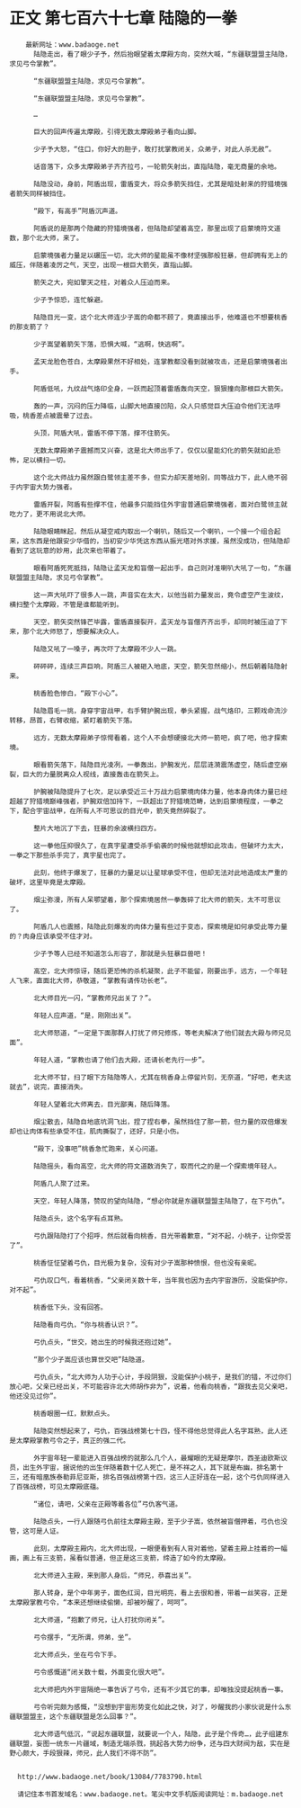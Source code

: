 # 正文 第七百六十七章 陆隐的一拳
        最新网址：www.badaoge.net
          陆隐走出，看了眼少子予，然后抬眼望着太摩殿方向，突然大喊，“东疆联盟盟主陆隐，求见弓令掌教”。
      
          “东疆联盟盟主陆隐，求见弓令掌教”。
      
          “东疆联盟盟主陆隐，求见弓令掌教”。
      
          …
      
          巨大的回声传遍太摩殿，引得无数太摩殿弟子看向山脚。
      
          少子予大怒，“住口，你好大的胆子，敢打扰掌教闭关，众弟子，对此人杀无赦”。
      
          话音落下，众多太摩殿弟子齐齐拉弓，一轮箭矢射出，直指陆隐，毫无商量的余地。
      
          陆隐没动，身前，阿盾出现，雷盾变大，将众多箭矢挡住，尤其是暗处射来的狩猎境强者箭矢同样被挡住。
      
          “殿下，有高手”阿盾沉声道。
      
          阿盾说的是那两个隐藏的狩猎境强者，但陆隐却望着高空，那里出现了启蒙境符文道数，那个北大师，来了。
      
          启蒙境强者力量足以碾压一切，北大师的星能虽不像材坚强那般狂暴，但却拥有无上的威压，伴随着凌厉之气，天空，出现一根巨大箭矢，直指山脚。
      
          箭矢之大，宛如擎天之柱，对着众人压迫而来。
      
          少子予惊恐，连忙躲避。
      
          陆隐目光一变，这个北大师连少子嵩的命都不顾了，竟直接出手，他难道也不想要桃香的那支箭了？
      
          少子嵩望着箭矢下落，恐惧大喊，“逃啊，快逃啊”。
      
          孟天龙脸色苍白，太摩殿果然不好相处，连掌教都没看到就被攻击，还是启蒙境强者出手。
      
          阿盾低吼，九纹战气烙印全身，一跃而起顶着雷盾轰向天空，狠狠撞向那根巨大箭矢。
      
          轰的一声，沉闷的压力降临，山脚大地直接凹陷，众人只感觉巨大压迫令他们无法呼吸，桃香差点被震晕了过去。
      
          头顶，阿盾大吼，雷盾不停下落，撑不住箭矢。
      
          无数太摩殿弟子震撼而又兴奋，这是北大师出手了，仅仅以星能幻化的箭矢就如此恐怖，足以横扫一切。
      
          这个北大师战力虽然跟白鹭领主差不多，但实力却天差地别，同等战力下，此人绝不弱于内宇宙大势力强者。
      
          雷盾开裂，阿盾有些撑不住，他最多只能挡住外宇宙普通启蒙境强者，面对白鹭领主就吃力了，更不用说北大师。
      
          陆隐眼睛眯起，然后从凝空戒内取出一个喇叭，随后又一个喇叭，一个接一个组合起来，这东西是他跟安少华借的，当初安少华凭这东西从振光塔对外求援，虽然没成功，但陆隐却看到了这玩意的妙用，此次来也带着了。
      
          眼看阿盾死死抵挡，陆隐让孟天龙和盲僧一起出手，自己则对准喇叭大吼了一句，“东疆联盟盟主陆隐，求见弓令掌教”。
      
          这一声大吼吓了很多人一跳，声音实在太大，以他当前力量发出，竟令虚空产生波纹，横扫整个太摩殿，不管是谁都能听到。
      
          天空，箭矢突然锋芒毕露，雷盾直接裂开，孟天龙与盲僧齐齐出手，却同时被压迫了下来，那个北大师怒了，想要解决众人。
      
          陆隐又吼了一嗓子，再次吓了太摩殿不少人一跳。
      
          砰砰砰，连续三声巨响，阿盾三人被砸入地底，天空，箭矢忽然缩小，然后朝着陆隐射来。
      
          桃香脸色惨白，“殿下小心”。
      
          陆隐眉毛一挑，身穿宇宙战甲，右手臂护腕出现，拳头紧握，战气烙印，三颗戏命流沙转移，昂首，右臂收缩，紧盯着箭矢下落。
      
          远方，无数太摩殿弟子惊愕看着，这个人不会想硬接北大师一箭吧，疯了吧，他才探索境。
      
          眼看箭矢落下，陆隐目光凌冽，一拳轰出，护腕发光，层层涟漪震荡虚空，随后虚空崩裂，巨大的力量脱离众人视线，直接轰击在箭矢上。
      
          护腕被陆隐提升了七次，足以承受近三十万战力启蒙境肉体力量，他本身肉体力量已经超越了狩猎境巅峰强者，护腕双倍加持下，一跃超出了狩猎境范畴，达到启蒙境程度，一拳之下，配合宇宙战甲，在所有人不可思议的目光中，箭矢竟然碎裂了。
      
          整片大地沉了下去，狂暴的余波横扫四方。
      
          这一拳他压抑很久了，在真宇星遭受杀手偷袭的时候他就想如此攻击，但破坏力太大，一拳之下那些杀手完了，真宇星也完了。
      
          此刻，他终于爆发了，狂暴的力量足以让星球承受不住，但却无法对此地造成太严重的破坏，这里毕竟是太摩殿。
      
          烟尘弥漫，所有人呆鄂望着，那个探索境居然一拳轰碎了北大师的箭矢，太不可思议了。
      
          阿盾几人也震撼，陆隐此刻爆发的肉体力量有些过于变态，探索境是如何承受此等力量的？肉身应该承受不住才对。
      
          少子予等人已经不知道怎么形容了，那就是头狂暴巨兽吧！
      
          高空，北大师惊讶，随后更恐怖的杀机凝聚，此子不能留，刚要出手，远方，一个年轻人飞来，直面北大师，恭敬道，“掌教有请传功长老”。
      
          北大师目光一闪，“掌教师兄出关了？”。
      
          年轻人应声道，“是，刚刚出关”。
      
          北大师怒道，“一定是下面那群人打扰了师兄修炼，等老夫解决了他们就去大殿与师兄见面”。
      
          年轻人道，“掌教也请了他们去大殿，还请长老先行一步”。
      
          北大师不甘，扫了眼下方陆隐等人，尤其在桃香身上停留片刻，无奈道，“好吧，老夫这就去”，说完，直接消失。
      
          年轻人望着北大师离去，目光鄙夷，随后降落。
      
          烟尘散去，陆隐自地底坑洞飞出，捏了捏右拳，虽然挡住了那一箭，但力量的双倍爆发却也让肉体有些承受不住，肌肉撕裂了，还好，只是小伤。
      
          “殿下，没事吧”桃香急忙跑来，关心问道。
      
          陆隐摇头，看向高空，北大师的符文道数消失了，取而代之的是一个探索境年轻人。
      
          阿盾几人聚了过来。
      
          天空，年轻人降落，赞叹的望向陆隐，“想必你就是东疆联盟盟主陆隐了，在下弓仇”。
      
          陆隐点头，这个名字有点耳熟。
      
          弓仇跟陆隐打了个招呼，然后就看向桃香，目光带着歉意，“对不起，小桃子，让你受苦了”。
      
          桃香怔怔望着弓仇，目光极为复杂，没有对少子嵩那种愤恨，但也没有亲昵。
      
          弓仇叹口气，看着桃香，“父亲闭关数十年，当年我也因为去内宇宙游历，没能保护你，对不起”。
      
          桃香低下头，没有回答。
      
          陆隐看向弓仇，“你与桃香认识？”。
      
          弓仇点头，“世交，她出生的时候我还抱过她”。
      
          “那个少子嵩应该也算世交吧”陆隐道。
      
          弓仇点头，“北大师为人功于心计，手段阴狠，没能保护小桃子，是我们的错，不过你们放心吧，父亲已经出关，不可能容许北大师胡作非为”，说着，他看向桃香，“跟我去见父亲吧，他还没见过你”。
      
          桃香眼圈一红，默默点头。
      
          陆隐突然想起来了，弓仇，百强战榜第七十四，怪不得他总觉得此人名字耳熟，此人还是太摩殿掌教弓令之子，真正的强二代。
      
          外宇宙年轻一辈能进入百强战榜的就那么几个人，最耀眼的无疑是摩尔，西圣迪欧斯议员，出生外宇宙，据说他的出生伴随着数十亿人死亡，是不祥之人，其下就是布幽，排名第十三，还有暗凰族泰勒菲尼亚斯，排名百强战榜第十四，这三人正好连在一起，这个弓仇同样进入了百强战榜，可见太摩殿底蕴。
      
          “诸位，请吧，父亲在正殿等着各位”弓仇客气道。
      
          陆隐点头，一行人跟随弓仇前往太摩殿主殿，至于少子嵩，依然被盲僧押着，弓仇也没管，这可是人证。
      
          此刻，太摩殿主殿内，北大师出现，一眼便看到有人背对着他，望着主殿上挂着的一幅画，画上有三支箭，虽看似普通，但正是这三支箭，缔造了如今的太摩殿。
      
          北大师进入主殿，来到那人身后，“师兄，恭喜出关”。
      
          那人转身，是个中年男子，面色红润，目光明亮，看上去很和善，带着一丝笑容，正是太摩殿掌教弓令，“本来还想继续偷懒，却被吵醒了，呵呵”。
      
          北大师道，“抱歉了师兄，让人打扰你闭关”。
      
          弓令摆手，“无所谓，师弟，坐”。
      
          北大师点头，坐在弓令下手。
      
          弓令感慨道“闭关数十载，外面变化很大吧”。
      
          北大师把内外宇宙隔绝一事告诉了弓令，还有不少其它的事，却唯独没提起桃香一事。
      
          弓令听完颇为感慨，“没想到宇宙形势变化如此之快，对了，吵醒我的小家伙说是什么东疆联盟盟主，这个东疆联盟是怎么回事？”。
      
          北大师语气低沉，“说起东疆联盟，就要说一个人，陆隐，此子是个传奇…，此子组建东疆联盟，妄图一统东一片疆域，制造无端杀戮，挑起各大势力纷争，还与四大财阀为敌，实在是野心颇大，手段狠辣，师兄，此人我们不得不防”。
      
      
      http://www.badaoge.net/book/13084/7783790.html
      
      请记住本书首发域名：www.badaoge.net。笔尖中文手机版阅读网址：m.badaoge.net